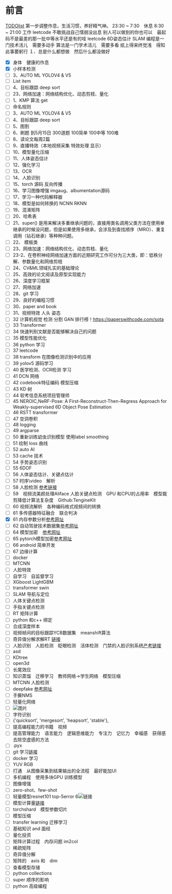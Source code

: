<!--
 * @Description: 
 * @Author: 
 * @Date: 2022-04-19 10:04:43
 * @LastEditTime: 2022-07-04 13:49:35
 * @LastEditors: hedaobaishui 896585355@qq.com
-->
# 前言
[TODOlist](https://editor.csdn.net/md?articleId=115220117)
第一步调整作息，生活习惯，养好精气神。
23:30 ~ 7:30　休息
8:30 ~ 21:00 工作
leetcode 
不敢挑战自己懦弱没出息
别人可以做到的你也可以　最起码不是最差的那一批中等水平还是有的哇
leetcode
6D姿态估计
SLAM
编程是一门技术活儿　需要多动手
算法是一门学术活儿　需要多看
纸上得来终觉浅　得知此事要躬行
１、总是什么都想做　然后什么都没做好

 - [x] 身体　健康的作息 
 - [x] 小样本检测
 - [ ] 3、AUTO ML YOLOV4 & V5 
 - [ ] List item
 - [ ] 4、目标跟踪 deep sort
 - [ ] 23、网络加速：网络结构优化、动态剪枝、量化
 - [ ] 1、KMP 算法 get
 - [ ] 命名规则
 - [ ] 3、AUTO ML YOLOV4 & V5 
 - [ ] 4、目标跟踪 deep sort
 - [ ] 5、图割
 - [ ] 6、刷题 到5月15日 300道题 100简单 100中等 100难
 - [ ] 8、读论文每周2篇
 - [ ] 9、直播特效（本地视频采集 特效处理 显示）
 - [ ] 10、模型量化压缩
 - [ ] 11、人体姿态估计
 - [ ] 12、强化学习
 - [ ] 13、OCR
 - [ ] 14、人脸识别
 - [ ] 15、torch 源码 反向传播
 - [ ] 16、学习图像增强 imgaug、albumentation源码
 - [ ] 17、学习一种代码解释器
 - [ ] 18、模型是如何转换的 NCNN RKNN
 - [ ] 19、混淆矩阵
 - [ ] 20、哈希表
 - [ ] 21、super() 是用来解决多重继承问题的，直接用类名调用父类方法在使用单继承的时候没问题，但是如果使用多继承，会涉及到查找顺序（MRO）、重复调用（钻石继承）等种种问题。
 - [ ] 22、 模板类
 - [ ] 23、网络加速：网络结构优化、动态剪枝、量化
 - [ ] 23-2、在卷积神经网络加速方面的近期研究工作可分为三大类，即：低秩分解、参数量化和网络剪枝
 - [ ] 24、CV&ML领域扎实的基础理论
 - [ ] 25、高效的论文阅读及原型实现能力
 - [ ] 26、深度学习框架
 - [ ] 27、网络加速
 - [ ] 28、git 学习
 - [ ] 29、良好的编程习惯
 - [ ] 30、paper and book
 - [ ] 31、视频特效 人头 姿态
 - [ ] 32 计算机视觉 检测 分割 GAN 排行榜！https://paperswithcode.com/sota
 - [ ] 33 Transformer
 - [ ] 34 快速判别文献是否能够解决自己的问题
 - [ ] 35 模型性能优化
 - [ ] 36 python 学习
 - [ ] 37 leetcode
 - [ ] 38 transform 在图像检测识别中的应用
 - [ ] 39 yolov5 源码学习
 - [ ] 40 医学检测、OCR检测 学习
 - [ ] 41 DCN 网络
 - [ ] 42 codebook特征编码 模型压缩
 - [ ] 43 KD 树
 - [ ] 44 软考信息系统项目管理师
 - [ ] 45 NEROIC,NeRF-Pose: A First-Reconstruct-Then-Regress Approach for Weakly-supervised 6D Object Pose Estimation
 - [ ] 46 RSTT transformer
 - [ ] 47 空洞卷积
 - [ ] 48 logging
 - [ ] 49 argparse
 - [ ] 50 重新训练幼虫识别模型 使用label smoothing
 - [ ] 51 绘制 loss 曲线
 - [ ] 52 auto AI
 - [ ] 53 cache 技术
 - [ ] 54 手势姿态识别
 - [ ] 55 6DOF
 - [ ] 56 人体姿态估计、关键点估计
 - [ ] 57 时序\video　解析
 - [ ] 58 人脸检测 [参考链接](https://www.infoq.cn/article/CfW4lObDUR-Oiw5PUcru)
 - [ ] 59　视频流美颜处理Aliface 人脸关键点检测　GPU 和CPU的占用率　模型裁剪降低计算法复杂度　Github:TengineKit
 - [ ] 60 视频流解析　各种编码格式视频间的转换　
 - [ ] 61 多传感器特征融合　联合判决
 - [x] 61 内存参数分析[参考网址](https://blog.csdn.net/wz22881916/article/details/81054036)
 - [ ] 62 自动驾驶技术数据集[参考网址](https://zhuanlan.zhihu.com/p/159684396)
 - [ ] 64 模型加密　[参考网址](https://zhuanlan.zhihu.com/p/268327784)
 - [ ] 65 pytorch模型加密[参考网址](https://blog.csdn.net/weixin_43508499/article/details/124390983)
 - [ ] 66 android 简单开发
 - [ ] 67 边缘计算 
 - [ ] docker
 - [ ] MTCNN
 - [ ] 人脸特效
 - [ ] 自学习　自监督学习
 - [ ] XGboost LightGBM
 - [ ] transformer swin 
 - [ ] SLAM 导航与定位
 - [ ] 人体关键点检测
 - [ ] 手指关键点检测
 - [ ] RT 矩阵计算
 - [ ] python 和c++ 绑定
 - [ ] 合成深度样本
 - [ ] 视频帧间的目标跟踪YCB数据集　meanshift算法
 - [ ] 奇异值分解求解RT [链接](https://blog.csdn.net/dfdfdsfdfdfdf/article/details/53213240)
 - [ ] 人脸识别　人脸检测　眨眼检测　活体检测　门禁的人脸识别系统[产考链接](https://zhuanlan.zhihu.com/p/105810423)
 - [ ] asd
 - [ ] KDtree
 - [ ] open3d
 - [ ] 长尾效应
 - [ ] 知识蒸馏　迁移学习　教师网络->学生网络　模型压缩
 - [ ] MTCNN 人脸检测
 - [ ] deepfake [参考网址](https://zhuanlan.zhihu.com/p/139489768)
 - [ ] 手撕NMS
 - [ ] 轻量化网络
 - [ ] ![图片](https://img-blog.csdnimg.cn/20210426092800266.png?x-oss-process=image/watermark,type_ZmFuZ3poZW5naGVpdGk,shadow_10,text_aHR0cHM6Ly9ibG9nLmNzZG4ubmV0L3dqMTEzMTQ5,size_16,color_FFFFFF,t_70)
 - [ ] 字符识别
 - [ ] {'quicksort', 'mergesort', 'heapsort', 'stable'},
 - [ ] 提高编程能力的书籍　视频
 - [ ] 提高管理能力　语言能力　逻辑思维能力　专注力　记忆力　幸福感　获得感　去除空虚感的方法
 - [ ] .pyx
 - [ ] git 学习[链接](https://zhuanlan.zhihu.com/p/276376558)
 - [ ] docker 学习
 - [ ] YUV RGB
 - [ ] 打通　从图像采集到结果输出的全流程　最好能加UI
 - [ ] 多机编程　使用多块GPU 训练模型
 - [ ] 图像增强
 - [ ] zero-shot、few-shot
 - [ ] 轻量模型resnet101 top-5error 6![链接](https://pic2.zhimg.com/80/v2-10be1a8b90afd986207db285fb9eeae9_720w.jpg)
 - [ ] 模型计算量[链接](https://blog.csdn.net/weixin_39833897/article/details/105807172)
 - [ ] torchshard　模型参数切片
 - [ ] 模型压缩
 - [ ] transfer learning 迁移学习
 - [ ] 基础知识 and 面经
 - [ ] 量化投资
 - [ ] 矩阵计算过程　内存问题 im2col
 - [ ] 稀疏矩阵
 - [ ] 奇异值分解
 - [ ] 矩阵的　axis 和　dim
 - [ ] 查看模型存储
 - [ ] python collections
 - [ ] super 顺序的影响
 - [ ] python 高级编程
